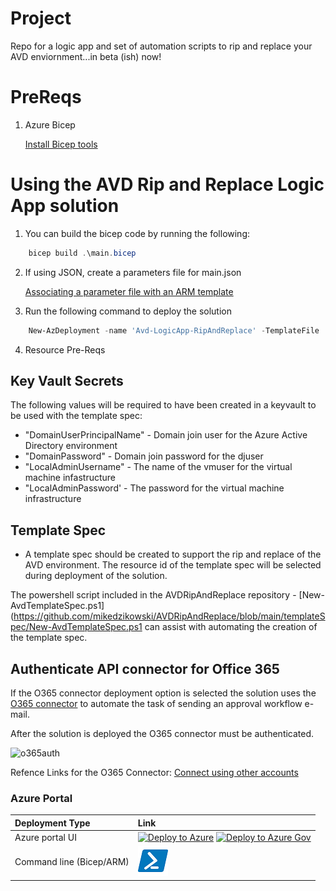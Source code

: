 # Project

Repo for a logic app and set of automation scripts to rip and replace your AVD enviornment...in beta (ish) now!

# PreReqs

1. Azure Bicep

    [Install Bicep tools](https://docs.microsoft.com/en-us/azure/azure-resource-manager/bicep/install)

# Using the AVD Rip and Replace Logic App solution

1. You can build the bicep code by running the following:

```PowerShell
    bicep build .\main.bicep
```

2. If using JSON, create a parameters file for main.json

    [Associating a parameter file with an ARM template](https://marketplace.visualstudio.com/items?itemName=msazurermtools.azurerm-vscode-tools#parameter-files)

3. Run the following command to deploy the solution

```PowerShell
    New-AzDeployment -name 'Avd-LogicApp-RipAndReplace' -TemplateFile .\main.json -TemplateParameterFile .\main.parameters.json -Verbose -Location usgovvirginia
```

4. Resource Pre-Reqs


## Key Vault Secrets
 The following values will be required to have been created in a keyvault to be used with the template spec:

* "DomainUserPrincipalName" - Domain join user for the Azure Active Directory environment
* "DomainPassword" - Domain join password for the djuser
* "LocalAdminUsername" - The name of the vmuser for the virtual machine infastructure
* "LocalAdminPassword' - The password for the virtual machine infrastructure

## Template Spec

* A template spec should be created to support the rip and replace of the AVD environment. The resource id of the template spec will be selected during deployment of the solution.

The powershell script included in the AVDRipAndReplace repository - [New-AvdTemplateSpec.ps1](https://github.com/mikedzikowski/AVDRipAndReplace/blob/main/templateSpec/New-AvdTemplateSpec.ps1 can assist with automating the creation of the template spec.

## Authenticate API connector for Office 365

If the O365 connector deployment option is selected the solution uses the [O365 connector](https://docs.microsoft.com/en-us/connectors/office365connector/) to automate the task of sending an approval workflow e-mail.

After the solution is deployed the O365 connector must be authenticated.

![o365auth](https://user-images.githubusercontent.com/34066455/188218548-c2ec79f7-43cb-40f7-9c2c-9009a820845d.gif)

Refence Links for the O365 Connector:
[Connect using other accounts](https://docs.microsoft.com/en-us/azure/connectors/connectors-create-api-office365-outlook#connect-using-other-accounts)

### Azure Portal


| Deployment Type | Link |
|:--|:--|
| Azure portal UI | [![Deploy to Azure](https://aka.ms/deploytoazurebutton)](https://portal.azure.com/#blade/Microsoft_Azure_CreateUIDef/CustomDeploymentBlade/uri/https%3A%2F%2Fraw.githubusercontent.com%2Fmikedzikowski%2FAVDRipAndReplace%2Fmain%2Fmain.json/uiFormDefinitionUri/https%3A%2F%2Fraw.githubusercontent.com%2Fmikedzikowski%2FAVDRipAndReplace%2Fmain%2Fui.json) [![Deploy to Azure Gov](https://aka.ms/deploytoazuregovbutton)](https://portal.azure.us/#create/Microsoft.Template/uri/https%3A%2F%2Fraw.githubusercontent.com%2Fmikedzikowski%2FAVDRipAndReplace%2Fmain%2Fmain.json/uiFormDefinitionUri/https%3A%2F%2Fraw.githubusercontent.com%2Fmikedzikowski%2FAVDRipAndReplace%2Fmain%2Fui.json) |
| Command line (Bicep/ARM) | [![Powershell/Azure CLI](./images/powershell.png)](https://github.com/mikedzikowski/AVDRipAndReplace#using-the-rip-and-replace-logic-app-solution) |
